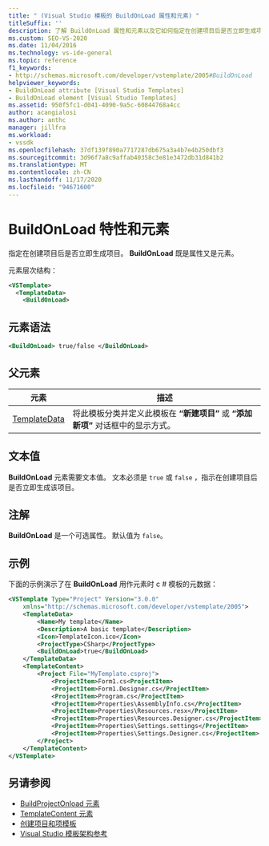 ```yaml
---
title: " (Visual Studio 模板的 BuildOnLoad 属性和元素) "
titleSuffix: ''
description: 了解 BuildOnLoad 属性和元素以及它如何指定在创建项目后是否立即生成项目。
ms.custom: SEO-VS-2020
ms.date: 11/04/2016
ms.technology: vs-ide-general
ms.topic: reference
f1_keywords:
- http://schemas.microsoft.com/developer/vstemplate/2005#BuildOnLoad
helpviewer_keywords:
- BuildOnLoad attribute [Visual Studio Templates]
- BuildOnLoad element [Visual Studio Templates]
ms.assetid: 950f5fc1-d041-4090-9a5c-60844768a4cc
author: acangialosi
ms.author: anthc
manager: jillfra
ms.workload:
- vssdk
ms.openlocfilehash: 37df139f890a7717287db675a3a4b7e4b250dbf3
ms.sourcegitcommit: 3d96f7a8c9affab40358c3e81e3472db31d841b2
ms.translationtype: MT
ms.contentlocale: zh-CN
ms.lasthandoff: 11/17/2020
ms.locfileid: "94671600"
---
```

# <a name="buildonload-attribute-and-element"></a>BuildOnLoad 特性和元素

指定在创建项目后是否立即生成项目。 **BuildOnLoad** 既是属性又是元素。

元素层次结构：

```xml
<VSTemplate>
  <TemplateData>
    <BuildOnLoad>
```

## <a name="element-syntax"></a>元素语法

```xml
<BuildOnLoad> true/false </BuildOnLoad>
```

## <a name="parent-elements"></a>父元素

|元素|描述|
|-------------|-----------------|
|[TemplateData](../extensibility/templatedata-element-visual-studio-templates.md)|将此模板分类并定义此模板在 **“新建项目”** 或 **“添加新项”** 对话框中的显示方式。|

## <a name="text-value"></a>文本值

**BuildOnLoad** 元素需要文本值。 文本必须是 `true` 或 `false` ，指示在创建项目后是否立即生成该项目。

## <a name="remarks"></a>注解

**BuildOnLoad** 是一个可选属性。 默认值为 `false`。

## <a name="example"></a>示例

下面的示例演示了在 **BuildOnLoad** 用作元素时 c # 模板的元数据：

```xml
<VSTemplate Type="Project" Version="3.0.0"
    xmlns="http://schemas.microsoft.com/developer/vstemplate/2005">
    <TemplateData>
        <Name>My template</Name>
        <Description>A basic template</Description>
        <Icon>TemplateIcon.ico</Icon>
        <ProjectType>CSharp</ProjectType>
        <BuildOnLoad>true</BuildOnLoad>
    </TemplateData>
    <TemplateContent>
        <Project File="MyTemplate.csproj">
            <ProjectItem>Form1.cs<ProjectItem>
            <ProjectItem>Form1.Designer.cs</ProjectItem>
            <ProjectItem>Program.cs</ProjectItem>
            <ProjectItem>Properties\AssemblyInfo.cs</ProjectItem>
            <ProjectItem>Properties\Resources.resx</ProjectItem>
            <ProjectItem>Properties\Resources.Designer.cs</ProjectItem>
            <ProjectItem>Properties\Settings.settings</ProjectItem>
            <ProjectItem>Properties\Settings.Designer.cs</ProjectItem>
        </Project>
    </TemplateContent>
</VSTemplate>
```

## <a name="see-also"></a>另请参阅

- [BuildProjectOnload 元素](buildprojectonload-element-visual-studio-templates.md)
- [TemplateContent 元素](../extensibility/templatecontent-element-visual-studio-templates.md)
- [创建项目和项模板](../ide/creating-project-and-item-templates.md)
- [Visual Studio 模板架构参考](../extensibility/visual-studio-template-schema-reference.md)
